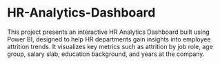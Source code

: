 # HR-Analytics-Dashboard
This project presents an interactive HR Analytics Dashboard built using Power BI, designed to help HR departments gain insights into employee attrition trends. It visualizes key metrics such as attrition by job role, age group, salary slab, education background, and years at the company.
